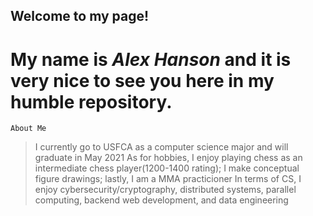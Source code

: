 ## Welcome to my page! 

# My name is *Alex Hanson* and it is very nice to see you here in my humble repository.

`About Me`
> I currently go to USFCA as a computer science major and will graduate in May 2021
> As for hobbies, I enjoy playing chess as an intermediate chess player(1200-1400 rating); I make conceptual figure drawings; lastly, I am a MMA practicioner
> In terms of CS, I enjoy cybersecurity/cryptography, distributed systems, parallel computing, backend web development, and data engineering
